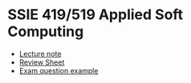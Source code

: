 # SSIE 419/519 Applied Soft Computing

- [Lecture note](https://skojaku-classroom.notion.site/Applied-Soft-Computing-4902112081a5430abfb2471f4c03e6a1?pvs=74)
- [Review Sheet](review-sheet.md)
- [Exam question example](exam-examples.md)
